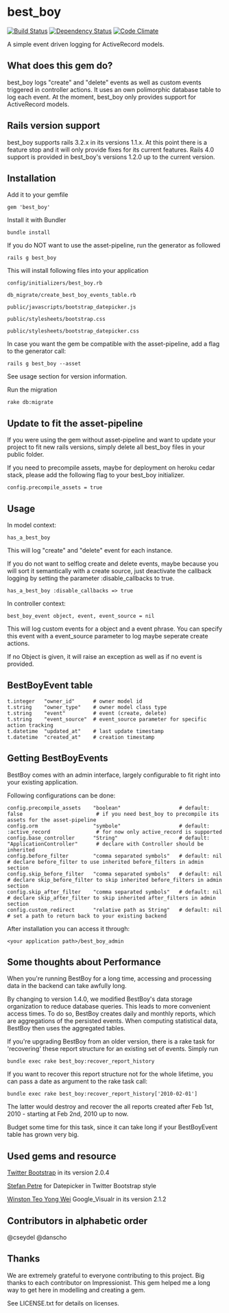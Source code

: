 best_boy
========
[![Build Status](https://secure.travis-ci.org/Absolventa/best_boy.png?branch=master)](https://secure.travis-ci.org/Absolventa/best_boy)
[![Dependency Status](https://gemnasium.com/Absolventa/best_boy.png)](https://gemnasium.com/Absolventa/best_boy)
[![Code Climate](https://codeclimate.com/badge.png)](https://codeclimate.com/github/Absolventa/best_boy)

A simple event driven logging for ActiveRecord models.


What does this gem do?
----------------------

best_boy logs "create" and "delete" events as well as custom events triggered in controller actions. It uses an own polimorphic database table to log each event.
At the moment, best_boy only provides support for ActiveRecord models.


Rails version support
----------------------

best_boy supports rails 3.2.x in its versions 1.1.x. At this point there is a feature stop and it will only provide fixes for its current features.
Rails 4.0 support is provided in best_boy's versions 1.2.0 up to the current version.


Installation
------------

Add it to your gemfile

    gem 'best_boy'

Install it with Bundler

    bundle install

If you do NOT want to use the asset-pipeline, run the generator as followed

    rails g best_boy

This will install following files into your application

    config/initializers/best_boy.rb

    db_migrate/create_best_boy_events_table.rb

    public/javascripts/bootstrap_datepicker.js

    public/stylesheets/bootstrap.css

    public/stylesheets/bootstrap_datepicker.css

In case you want the gem be compatible with the asset-pipeline, add a flag to the generator call:

    rails g best_boy --asset

See usage section for version information.

Run the migration

    rake db:migrate


Update to fit the asset-pipeline
--------------------------------

If you were using the gem without asset-pipeline and want to update your project to fit new rails versions, simply delete all best_boy files in your public folder.

If you need to precompile assets, maybe for deployment on heroku cedar stack, please add the following flag to your best_boy initializer.

    config.precompile_assets = true


Usage
-----

In model context:

    has_a_best_boy

This will log "create" and "delete" event for each instance.

If you do not want to selflog create and delete events, maybe because you will sort it semantically with a create source, just deactivate the callback logging by setting the parameter :disable_callbacks to true.

    has_a_best_boy :disable_callbacks => true

In controller context:

    best_boy_event object, event, event_source = nil

This will log custom events for a object and a event phrase. You can specify this event with a event_source parameter to log maybe seperate create actions.

If no Object is given, it will raise an exception as well as if no event is provided.


BestBoyEvent table
------------------

    t.integer   "owner_id"      # owner model id
    t.string    "owner_type"    # owner model class type
    t.string    "event"         # event (create, delete)
    t.string    "event_source"  # event_source parameter for specific action tracking
    t.datetime  "updated_at"    # last update timestamp
    t.datetime  "created_at"    # creation timestamp

Getting BestBoyEvents
---------------------

BestBoy comes with an admin interface, largely configurable to fit right into your existing application.

Following configurations can be done:

    config.precompile_assets    "boolean"                   # default: false                        # if you need best_boy to precompile its assets for the asset-pipeline
    config.orm                  "symbole"                   # default: :active_record               # for now only active_record is supported
    config.base_controller      "String"                    # default: "ApplicationController"      # declare with Controller should be inherited
    config.before_filter        "comma separated symbols"   # default: nil                          # declare before_filter to use inherited before_filters in admin section
    config.skip_before_filter   "comma separated symbols"   # default: nil                          # declare skip_before_filter to skip inherited before_filters in admin section
    config.skip_after_filter    "comma separated symbols"   # default: nil                          # declare skip_after_filter to skip inherited after_filters in admin section
    config.custom_redirect      "relative path as String"   # default: nil                          # set a path to return back to your existing backend

After installation you can access it through:

    <your application path>/best_boy_admin

Some thoughts about Performance
-------------------------------

When you're running BestBoy for a long time, accessing and processing data in
the backend can take awfully long.

By changing to version 1.4.0, we modified BestBoy's data storage organization to
reduce database queries. This leads to more convenient access times. To do
so, BestBoy creates daily and monthly reports, which are aggregations
of the persisted events. When computing statistical data, BestBoy
then uses the aggregated tables.

If you're upgrading BestBoy from an older version, there
is a rake task for 'recovering' these report structure for
an existing set of events. Simply run 
    
    bundle exec rake best_boy:recover_report_history

If you want to recover this report structure not for the whole lifetime,
you can pass a date as argument to the rake task call:

    bundle exec rake best_boy:recover_report_history['2010-02-01']

The latter would destroy and recover the all reports created after
Feb 1st, 2010 - starting at Feb 2nd, 2010 up to now. 

Budget some time for this task, since it can take long if your BestBoyEvent table has grown very big.

Used gems and resource
----------------------
[Twitter Bootstrap](http://twitter.github.com/bootstrap/) in its version 2.0.4

[Stefan Petre](http://www.eyecon.ro/bootstrap-datepicker) for Datepicker in Twitter Bootstrap style

[Winston Teo Yong Wei](https://github.com/winston/google_visualr) Google_Visualr in its version 2.1.2


Contributors in alphabetic order
--------------------------------
@cseydel
@danscho

Thanks
------
We are extremely grateful to everyone contributing to this project.
Big thanks to each contributor on Impressionist. This gem helped me a long way to get here in modelling and creating a gem.


See LICENSE.txt for details on licenses.
